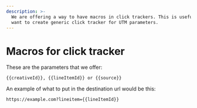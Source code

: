 ```yaml
---
description: >-
  We are offering a way to have macros in click trackers. This is useful if you
  want to create generic click tracker for UTM parameters.
---
```


# Macros for click tracker

These are the parameters that we offer:

```
{{creativeId}}, {{lineItemId}} or {{source}}
```

An example of what to put in the destination url would be this:



```
https://example.com?lineitem={{lineItemId}}
```


